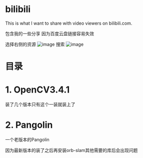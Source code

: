 # bilibili
This is what I want to share with video viewers on bilibili.com.

包含我的一些分享 因为百度云盘链接容易失效

选择右侧的资源
![image](https://user-images.githubusercontent.com/88926202/215948076-83967141-2566-4adc-92eb-255d3f8d40ef.png)
搜索
![image](https://user-images.githubusercontent.com/88926202/215947712-11799a0d-b203-4fda-a5ae-84d9a4ea4b3c.png)


# 目录
# 1. OpenCV3.4.1
装了几个版本只有这个一装就装上了
# 2. Pangolin
一个老版本的Pangolin 

因为最新版本的装了之后再安装orb-slam其他需要的库后会出现问题
